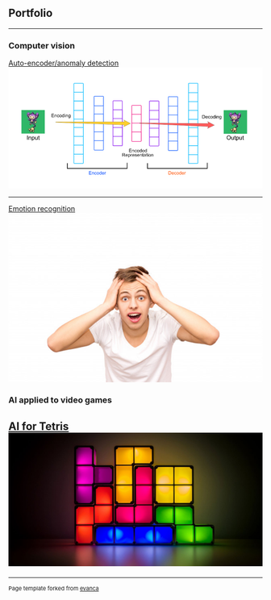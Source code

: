 ## Portfolio

---

### Computer vision

[Auto-encoder/anomaly detection](https://nbviewer.jupyter.org/github/MohamedGassem/Anomaly_detection/blob/main/Anomaly_detection_on_Simpsons_and_Flowers.ipynb)
<img src="images/autoencoder.png?raw=true"/>

---
[Emotion recognition](/Emotion_recognition_on_RAVDESS_dataset.ipynb)
<img src="images/emotion.jpg?raw=true"/>


### AI applied to video games

[AI for Tetris](/ai-for-tetris/)
<img src="images/tetris.jpg?raw=true"/>
---




---
<p style="font-size:11px">Page template forked from <a href="https://github.com/evanca/quick-portfolio">evanca</a></p>
<!-- Remove above link if you don't want to attibute -->
